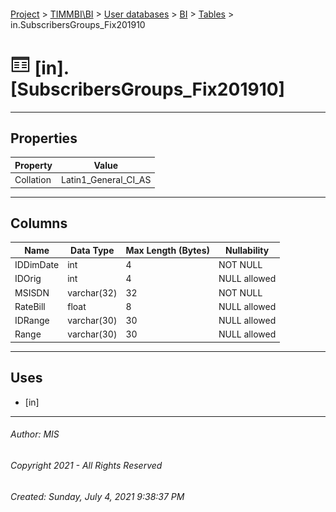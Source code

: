 #### 

[Project](../../../../index.md) > [TIMMBI\\BI](../../../index.md) > [User databases](../../index.md) > [BI](../index.md) > [Tables](Tables.md) > in.SubscribersGroups_Fix201910

# ![Tables](../../../../Images/Table32.png) [in].[SubscribersGroups_Fix201910]

---

## <a name="#properties"></a>Properties

| Property | Value |
|---|---|
| Collation | Latin1_General_CI_AS |


---

## <a name="#columns"></a>Columns

| Name | Data Type | Max Length (Bytes) | Nullability |
|---|---|---|---|
| IDDimDate | int | 4 | NOT NULL |
| IDOrig | int | 4 | NULL allowed |
| MSISDN | varchar(32) | 32 | NOT NULL |
| RateBill | float | 8 | NULL allowed |
| IDRange | varchar(30) | 30 | NULL allowed |
| Range | varchar(30) | 30 | NULL allowed |


---

## <a name="#uses"></a>Uses

* [in]


---

###### Author:  MIS

###### Copyright 2021 - All Rights Reserved

###### Created: Sunday, July 4, 2021 9:38:37 PM

